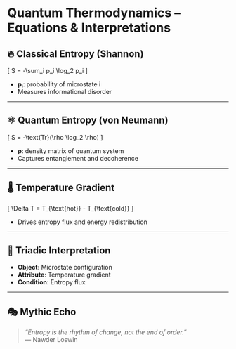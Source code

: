# Quantum Thermodynamics – Equations & Interpretations

## 🔥 Classical Entropy (Shannon)



\[
S = -\sum_i p_i \log_2 p_i
\]



- **pᵢ**: probability of microstate i  
- Measures informational disorder

---

## ⚛️ Quantum Entropy (von Neumann)



\[
S = -\text{Tr}(\rho \log_2 \rho)
\]



- **ρ**: density matrix of quantum system  
- Captures entanglement and decoherence

---

## 🌡️ Temperature Gradient



\[
\Delta T = T_{\text{hot}} - T_{\text{cold}}
\]



- Drives entropy flux and energy redistribution

---

## 🧠 Triadic Interpretation

- **Object**: Microstate configuration  
- **Attribute**: Temperature gradient  
- **Condition**: Entropy flux

---

## 🎭 Mythic Echo

> *“Entropy is the rhythm of change, not the end of order.”*  
> — Nawder Loswin
